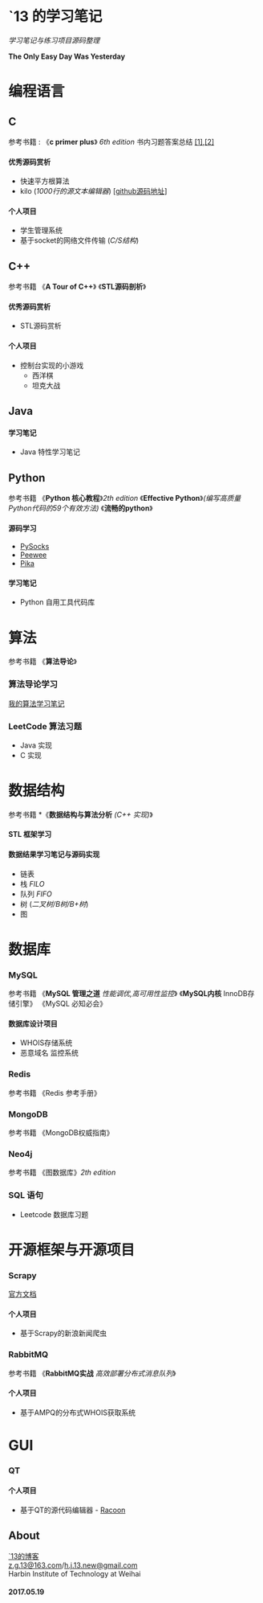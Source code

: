 `13 的学习笔记
====================
*学习笔记与练习项目源码整理*

**The Only Easy Day Was Yesterday**



# 编程语言

## C
参考书籍 :
《**c primer plus**》 *6th edition*
书内习题答案总结 [[1]](https://github.com/noahc66260/C-PrimerPlus),[[2]](https://github.com/PytLab/Cpp-Primer-Plus) 

#### 优秀源码赏析

* 快速平方根算法
* kilo (*1000行的源文本编辑器*) [[github源码地址]](https://github.com/antirez/kilo)

#### 个人项目

* 学生管理系统
* 基于socket的网络文件传输 (*C/S结构*)



## C++
参考书籍 
《**A Tour of C++**》
《**STL源码剖析**》

#### 优秀源码赏析

* STL源码赏析

#### 个人项目

* 控制台实现的小游戏
	* 西洋棋
	* 坦克大战

## Java

#### 学习笔记

* Java 特性学习笔记

## Python
参考书籍 
《**Python 核心教程**》*2th edition*
《**Effective Python**》*(编写高质量Python代码的59个有效方法)*
《**流畅的python**》

#### 源码学习
	
* [PySocks](https://github.com/Anorov/PySocks)
* [Peewee](https://github.com/coleifer/peewee)
* [Pika](https://github.com/pika/pika)

#### 学习笔记

* Python 自用工具代码库


# 算法
参考书籍
《**算法导论**》


### 算法导论学习


[我的算法学习笔记](http://www.jianshu.com/p/47993296f7f8)

### LeetCode 算法习题

* Java 实现
* C 实现


# 数据结构
参考书籍
*《**数据结构与算法分析** *(C++ 实现)*》

#### STL 框架学习

#### 数据结果学习笔记与源码实现

* 链表
* 栈 *FILO*
* 队列 *FIFO*
* 树 (*二叉树/B树/B+树*)
* 图

# 数据库

### MySQL 
参考书籍
《**MySQL 管理之道** *性能调优,高可用性监控*》
《**MySQL内核** InnoDB存储引擎》
《MySQL 必知必会》

#### 数据库设计项目

*  WHOIS存储系统
*  恶意域名 监控系统


### Redis
参考书籍
《Redis 参考手册》


### MongoDB
参考书籍
《MongoDB权威指南》


### Neo4j
参考书籍
《图数据库》*2th edition*


### SQL 语句　 
* Leetcode 数据库习题

# 开源框架与开源项目

### Scrapy
[官方文档](https://docs.scrapy.org/en/latest/)


#### 个人项目
* 基于Scrapy的新浪新闻爬虫

### RabbitMQ
参考书籍
《**RabbitMQ实战** *高效部署分布式消息队列*》

#### 个人项目
* 基于AMPQ的分布式WHOIS获取系统

# GUI

### QT

#### 个人项目
* 基于QT的源代码编辑器 - [Racoon](https://github.com/h-j-13/Racoon)

## About
[`13的博客](http://www.jianshu.com/u/75156f101757)		
z.g.13@163.com/h.j.13.new@gmail.com		
Harbin Institute of Technology at Weihai		

#### 2017.05.19
